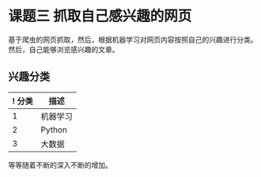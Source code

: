 # 课题三 抓取自己感兴趣的网页
基于爬虫的网页抓取，然后，根据机器学习对网页内容按照自己的兴趣进行分类。然后，自己能够浏览感兴趣的文章。

## 兴趣分类
! 分类 | 描述 |
| ---- | -----|
| 1 | 机器学习 |
| 2 | Python |
| 3 | 大数据 |

等等随着不断的深入不断的增加。